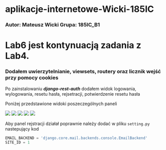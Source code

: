 # aplikacje-internetowe-Wicki-185IC

### Autor: Mateusz Wicki Grupa: 185IC_B1

# Lab6 jest kontynuacją zadania z Lab4.
### Dodałem uwierzytelnianie, viewsets, routery oraz licznik wejść przy pomocy cookies

Po zainstalowaniu ***django-rest-auth*** dodałem widok logowania, wylogowania, resetu hasła, rejsetracji, potwierdzenie resetu hasła

Poniżej przedstawione widoki poszeczególnych paneli


![](https://i.imgur.com/Gp0e5Lz.png)
![](https://i.imgur.com/L7lPoaN.png)
![](https://i.imgur.com/a3Kvb3C.png)
![](https://i.imgur.com/ux2esZa.png)
![](https://i.imgur.com/Mnxk3Nu.png)

Aby panel rejstracji działał poprawnie należy dodać w pliku `setting.py` nastepujący kod
```python
EMAIL_BACKEND = 'django.core.mail.backends.console.EmailBackend'
SITE_ID = 1
```

